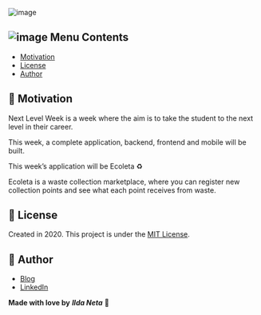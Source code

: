 ![image](https://user-images.githubusercontent.com/21963291/85339646-f83ebf80-b4ba-11ea-9519-ba3920e36928.png)

## ![image](https://user-images.githubusercontent.com/21963291/85338764-45ba2d00-b4b9-11ea-921a-d15eb692b2ea.png) Menu Contents

- [Motivation](#pushpin-motivation)
- [License](#page_with_curl-license)
- [Author](#pencil-author)

## :pushpin: Motivation

Next Level Week is a week where the aim is to take the student to the next level in their career.

This week, a complete application, backend, frontend and mobile will be built.

This week’s application will be Ecoleta :recycle:

Ecoleta is a waste collection marketplace, where you can register new collection points and see what each point receives from waste.

## :page_with_curl: License

Created in 2020.
This project is under the [MIT License](https://choosealicense.com/licenses/mit/).

## :pencil: Author

- <a href="https://ildaneta.dev" target="_blank">Blog</a>
- <a href="https://www.linkedin.com/in/ilda-silva-neta/" target="_blank">LinkedIn</a>

**Made with love by** **_Ilda Neta_** :heart_decoration:
